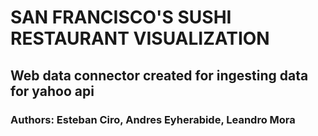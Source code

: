 # SAN FRANCISCO'S SUSHI RESTAURANT VISUALIZATION

## Web data connector created for ingesting data for yahoo api

### Authors: Esteban Ciro, Andres Eyherabide, Leandro Mora
